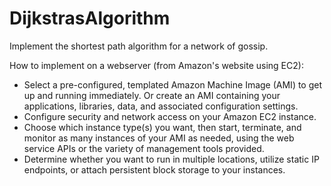 DijkstrasAlgorithm
==================

Implement the shortest path algorithm for a network of gossip.


How to implement on a webserver (from Amazon's website using EC2): 

- Select a pre-configured, templated Amazon Machine Image (AMI) to get up and running immediately. Or create an AMI containing your applications, libraries, data, and associated configuration settings.
- Configure security and network access on your Amazon EC2 instance.
- Choose which instance type(s) you want, then start, terminate, and monitor as many instances of your AMI as needed, using the web service APIs or the variety of management tools provided.
- Determine whether you want to run in multiple locations, utilize static IP endpoints, or attach persistent block storage to your instances.
